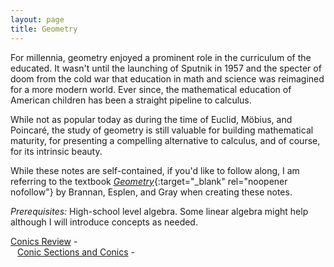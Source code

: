 ```yaml
---
layout: page
title: Geometry
---
```


For millennia, geometry enjoyed a prominent role in the curriculum of the educated. It wasn't until the launching of Sputnik in 1957 and the specter of doom from the cold war that education in math and science was reimagined for a more modern world.  Ever since, the mathematical education of American children has been a straight pipeline to calculus. 

While not as popular today as during the time of Euclid, M&ouml;bius, and Poincar&eacute;, the study of geometry is still valuable for building mathematical maturity, for presenting a compelling alternative to calculus, and of course, for its intrinsic beauty.

While these notes are self-contained, if you'd like to follow along, I am referring to the textbook [*Geometry*](https://amzn.to/3uk9IzY){:target="_blank" rel="noopener nofollow"} by Brannan, Esplen, and Gray when creating these notes.

*Prerequisites:* High-school level algebra. Some linear algebra might help although I will introduce concepts as needed.

[Conics Review](conics-review.md) -  
&ensp; [Conic Sections and Conics](conic-sections.md) -   

